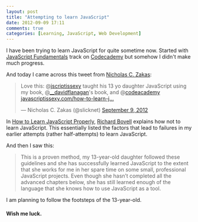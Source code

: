 ```yaml
---
layout: post
title: "Attempting to learn JavaScript"
date: 2012-09-09 17:11
comments: true
categories: [Learning, JavaScript, Web Development]
---
```

I have been trying to learn JavaScript for quite sometime now. Started with [JavaScript Fundamentals][1] track on [Codecademy][2] but somehow I didn't make much progress. 

And today I came across this tweet from [Nicholas C. Zakas][3]:

<blockquote class="twitter-tweet"><p>Love this: @<a href="https://twitter.com/jscriptissexy">jscriptissexy</a> taught his 13 yo daughter JavaScript using my book, @<a href="https://twitter.com/__davidflanagan">__davidflanagan</a>'s book, and @<a href="https://twitter.com/codeacademy">codeacademy</a> <a href="http://t.co/43sC7gUm" title="http://javascriptissexy.com/how-to-learn-javascript-properly/">javascriptissexy.com/how-to-learn-j…</a></p>&mdash; Nicholas C. Zakas (@slicknet) <a href="https://twitter.com/slicknet/status/244615857853054976" data-datetime="2012-09-09T01:58:59+00:00">September 9, 2012</a></blockquote>
<script src="//platform.twitter.com/widgets.js" charset="utf-8"></script>  

In [How to Learn JavaScript Properly][4], [Richard Bovell][4] explains how not to learn JavaScript. This essentially listed the factors that lead to failures in my earlier attempts (rather half-attempts) to learn JavaScript. 

And then I saw this: 

> This is a proven method, my 13-year-old daughter followed these guidelines and she has successfully learned JavaScript to the extent that she works for me in her spare time on some small, professional JavaScript projects. Even though she hasn’t completed all the advanced chapters below, she has still learned enough of the language that she knows how to use JavaScript as a tool.

I am planning to follow the footsteps of the 13-year-old. 

#### Wish me luck. 

[1]: http://www.codecademy.com/tracks/javascript
[2]: http://www.codecademy.com/
[3]: http://www.nczonline.net/
[4]: http://javascriptissexy.com/how-to-learn-javascript-properly/
[5]: http://javascriptissexy.com/about/
